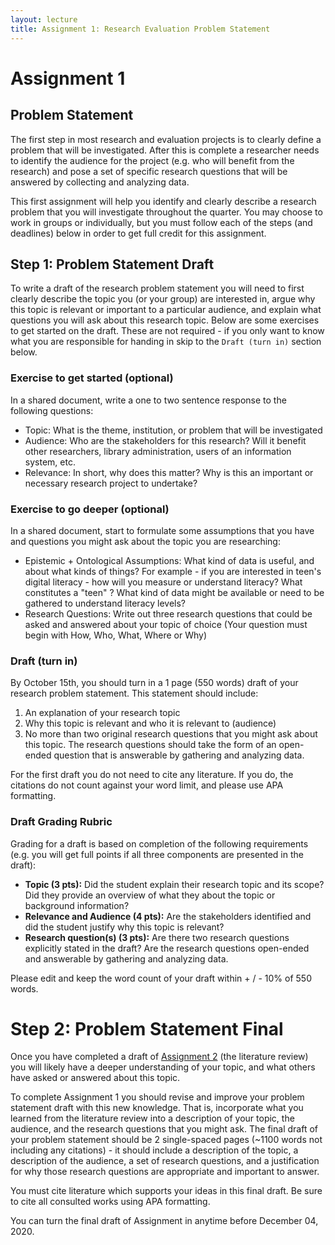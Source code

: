 ```yaml
---
layout: lecture
title: Assignment 1: Research Evaluation Problem Statement
---
```

# Assignment 1

## Problem Statement
The first step in most research and evaluation projects is to clearly define a problem that will be investigated. After this is complete a researcher needs to identify the audience for the project (e.g. who will benefit from the research) and pose a set of specific research questions that will be answered by collecting and analyzing data.

This first assignment will help you identify and clearly describe a research problem that you will investigate throughout the quarter. You may choose to work in groups or individually, but you must follow each of the steps (and deadlines) below in order to get full credit for this assignment.

## Step 1: Problem Statement Draft
To write a draft of the research problem statement you will need to first clearly describe the topic you (or your group) are interested in, argue why this topic is relevant or important to a particular audience, and explain what questions you will ask about this research topic. Below are some exercises to get started on the draft. These are not required - if you only want to know what you are responsible for handing in skip to the `Draft (turn in)` section below.

### Exercise to get started (optional)
In a shared document, write a one to two sentence response to the following questions:

- Topic: What is the theme, institution, or problem that will be investigated
- Audience: Who are the stakeholders for this research? Will it benefit other researchers, library administration, users of an information system, etc.
- Relevance: In short, why does this matter? Why is this an important or necessary research project to undertake?

### Exercise to go deeper (optional)
In a shared document, start to formulate some assumptions that you have and questions you might ask about the topic you are researching:

- Epistemic + Ontological Assumptions: What kind of data is useful, and about what kinds of things? For example - if you are interested in teen's digital literacy - how will you measure or understand literacy? What constitutes a "teen" ? What kind of data might be available or need to be gathered to understand literacy levels?
- Research Questions: Write out three research questions that could be asked and answered about your topic of choice (Your question must begin with How, Who, What, Where or Why)

### Draft (turn in)
By October 15th, you should turn in a 1 page (550 words) draft of your research problem statement. This statement should include:  

1. An explanation of your research topic
2. Why this topic is relevant and who it is relevant to (audience)
3. No more than two original research questions that you might ask about this topic. The research questions should take the form of an open-ended question that is answerable by gathering and analyzing data.

For the first draft you do not need to cite any literature. If you do, the citations do not count against your word limit, and please use APA formatting.

### Draft Grading Rubric
Grading for a draft is based on completion of the following requirements (e.g. you will get full points if all three components are presented in the draft):  

- **Topic (3 pts):** Did the student explain their research topic and its scope? Did they provide an overview of what they about the topic or background information?  
- **Relevance and Audience (4 pts):** Are the stakeholders identified and did the student justify why this topic is relevant?
- **Research question(s) (3 pts):** Are there two research questions explicitly stated in the draft? Are the research questions open-ended and answerable by gathering and analyzing data. 

Please edit and keep the word count of your draft within + / - 10% of 550 words.

# Step 2: Problem Statement Final
Once you have completed a draft of [Assignment 2](https://nniiicc.github.io/LIS-570-Au2020/Asg-2/) (the literature review) you will likely have a deeper understanding of your topic, and what others have asked or answered about this topic.

To complete Assignment 1 you should revise and improve your problem statement draft with this new knowledge. That is, incorporate what you learned from the literature review into a description of your topic, the audience, and the research questions that you might ask. The final draft of your problem statement should be 2 single-spaced pages (~1100 words not including any citations) - it should include a description of the topic, a description of the audience, a set of research questions, and a justification for why those research questions are appropriate and important to answer.

You must cite literature which supports your ideas in this final draft. Be sure to cite all consulted works using APA formatting.

You can turn the final draft of Assignment in anytime before December 04, 2020.
